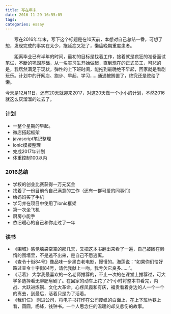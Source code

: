 ```yaml
---
title: 写在年末
date: 2016-11-29 16:55:05
tags: 
categories: essay
---
```

　　写在2016年年末，写下这个标题是在10天前，本想对自己总结一番，可想了想，发现完成的事实在太少，拖延症又犯了，懒癌晚期重度患者。

　　距离毕业已有半年的时间，最初的目标是找着工作，接着就是疯狂的准备面试笔试，不断的巩固基础，从一名实习生开始做起，直到现在的正式员工，可悲的是，我居然满足于现状，弹性的上下班时间，能拖到最晚绝不早起，回家就是看剧玩乐。计划中的开网店、跑步、早起、学习……通通被搁置了，终究还是败给了懒。

<!--more-->

今天是12月11日，还有20天就迎来2017，对这20天做一个小小的计划，不然2016就这么灰溜溜的过去了。

### 计划

* 一整个星期的早起。
* 微店搭起框架
* javascript笔记整理
* ionic模板整理
* 完成2017年计划
* 体重控制100以内
### 2016总结

* 学校的创业比赛获得一万元奖金
* 找着了一份目前令自己满意的工作（还有一群可爱的同事们）
* 给妈妈买了手机
* 学习并在项目中使用了ionic框架
* 第一次坐飞机
* 厨房小能手
* 依旧暖心的自己和你走过了一年
### 读书

* 《围城》感觉脑袋空空的那几天，又把这本书翻出来看了一遍，自己被困在懒惰的围墙里，不是逃不出来，是自己不愿逃离。
* 《查令十街84号》像品味一步黑白老电影，慢慢的。海莲说：“如果你们恰好路过查令十字街84号，请代我献上一吻，我亏欠它良多……”。
* 《活着》 大学我最喜欢的一名老师推荐的，不止一次的在课堂上推荐过，可大学多选择看无聊肥皂剧了。在回家的动车上花了2个小时将整本书看完，内战、大跃进炼钢、文化大革命，心疼凤霞和有庆，福贵看着身边的人一个一个的离去，到最后，活着只是为了活着。
* 《我们仨》 刚进公司，将电子书打印在公司废纸的白面上，在上下班地铁上看，圆圆，杨绛，钱钟书。一个人思念仨的温暖的却又悲伤的故事。

